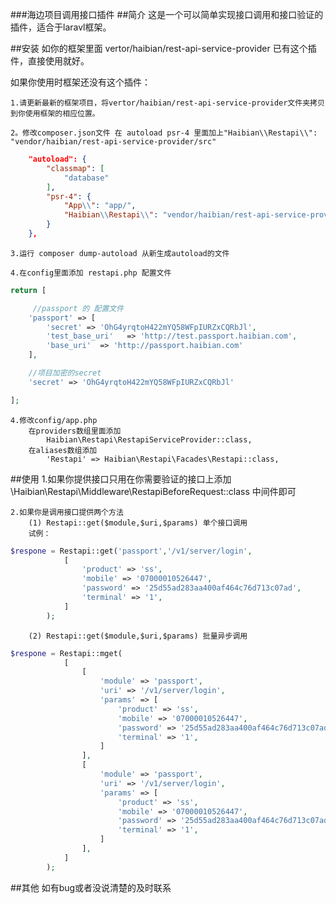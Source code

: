 ###海边项目调用接口插件
##简介
这是一个可以简单实现接口调用和接口验证的插件，适合于laravl框架。

##安装
如你的框架里面 vertor/haibian/rest-api-service-provider 已有这个插件，直接使用就好。

如果你使用时框架还没有这个插件：

	1.请更新最新的框架项目，将vertor/haibian/rest-api-service-provider文件夹拷贝到你使用框架的相应位置。
	
	2。修改composer.json文件 在 autoload psr-4 里面加上"Haibian\\Restapi\\": "vendor/haibian/rest-api-service-provider/src"
```json
	"autoload": {
        "classmap": [
            "database"
        ],
        "psr-4": {
            "App\\": "app/",
            "Haibian\\Restapi\\": "vendor/haibian/rest-api-service-provider/src"
        }
    },
``` 
	3.运行 composer dump-autoload 从新生成autoload的文件
	
	4.在config里面添加 restapi.php 配置文件
```php
return [

	 //passport 的 配置文件
    'passport' => [
        'secret' => 'OhG4yrqtoH422mYQ58WFpIURZxCQRbJl',
        'test_base_uri'   => 'http://test.passport.haibian.com',
        'base_uri'  => 'http://passport.haibian.com'
    ],

	//项目加密的secret
    'secret' => 'OhG4yrqtoH422mYQ58WFpIURZxCQRbJl'

];
```
	4.修改config/app.php
		在providers数组里面添加
			Haibian\Restapi\RestapiServiceProvider::class,
		在aliases数组添加
			'Restapi' => Haibian\Restapi\Facades\Restapi::class,
##使用
	1.如果你提供接口只用在你需要验证的接口上添加
		\Haibian\Restapi\Middleware\RestapiBeforeRequest::class 中间件即可
	
	2.如果你是调用接口提供两个方法
		(1) Restapi::get($module,$uri,$params) 单个接口调用
		试例：
```php
$respone = Restapi::get('passport','/v1/server/login',
            [
                'product' => 'ss',
                'mobile' => '07000010526447',
                'password' => '25d55ad283aa400af464c76d713c07ad',
                'terminal' => '1',
            ]
        );
```
		(2) Restapi::get($module,$uri,$params) 批量异步调用
```php
$respone = Restapi::mget(
            [
                [
                    'module' => 'passport',
                    'uri' => '/v1/server/login',
                    'params' => [
                        'product' => 'ss',
                        'mobile' => '07000010526447',
                        'password' => '25d55ad283aa400af464c76d713c07ad',
                        'terminal' => '1',
                    ]
                ],
                [
                    'module' => 'passport',
                    'uri' => '/v1/server/login',
                    'params' => [
                        'product' => 'ss',
                        'mobile' => '07000010526447',
                        'password' => '25d55ad283aa400af464c76d713c07ad',
                        'terminal' => '1',
                    ]
                ],
            ]
        );
```
##其他
如有bug或者没说清楚的及时联系
